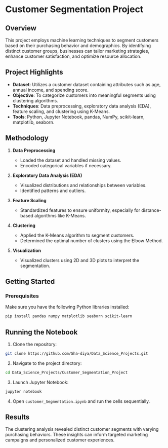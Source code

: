 # Customer Segmentation Project

## Overview

This project employs machine learning techniques to segment customers based on their purchasing behavior and demographics. By identifying distinct customer groups, businesses can tailor marketing strategies, enhance customer satisfaction, and optimize resource allocation.

## Project Highlights

- **Dataset**: Utilizes a customer dataset containing attributes such as age, annual income, and spending score.
- **Objective**: To categorize customers into meaningful segments using clustering algorithms.
- **Techniques**: Data preprocessing, exploratory data analysis (EDA), feature scaling, and clustering using K-Means.
- **Tools**: Python, Jupyter Notebook, pandas, NumPy, scikit-learn, matplotlib, seaborn.

## Methodology

1. **Data Preprocessing**  
   - Loaded the dataset and handled missing values.  
   - Encoded categorical variables if necessary.

2. **Exploratory Data Analysis (EDA)**  
   - Visualized distributions and relationships between variables.  
   - Identified patterns and outliers.

3. **Feature Scaling**  
   - Standardized features to ensure uniformity, especially for distance-based algorithms like K-Means.

4. **Clustering**  
   - Applied the K-Means algorithm to segment customers.  
   - Determined the optimal number of clusters using the Elbow Method.

5. **Visualization**  
   - Visualized clusters using 2D and 3D plots to interpret the segmentation.

## Getting Started

### Prerequisites

Make sure you have the following Python libraries installed:

```bash
pip install pandas numpy matplotlib seaborn scikit-learn
```
## Running the Notebook
1. Clone the repository:
```bash
git clone https://github.com/Sha-diya/Data_Science_Projects.git
```
2. Navigate to the project directory:
```bash
cd Data_Science_Projects/Customer_Segmentation_Project
```
3. Launch Jupyter Notebook:
```bash
jupyter notebook
```
4. Open `customer_Segmentation.ipynb` and run the cells sequentially.


## Results
The clustering analysis revealed distinct customer segments with varying purchasing behaviors. These insights can inform targeted marketing campaigns and personalized customer experiences.
